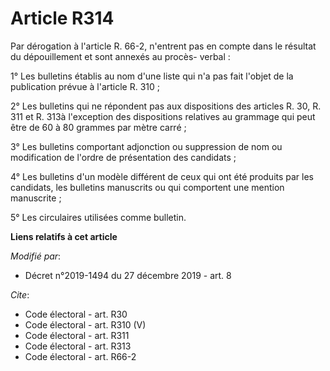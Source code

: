 # Article R314

Par dérogation à l'article R. 66-2, n'entrent pas en compte dans le résultat du dépouillement et sont annexés au procès-
verbal :

1° Les bulletins établis au nom d'une liste qui n'a pas fait l'objet de la publication prévue à l'article R. 310 ;

2° Les bulletins qui ne répondent pas aux dispositions des articles R. 30, R. 311 et R. 313à l'exception des dispositions
relatives au grammage qui peut être de 60 à 80 grammes par mètre carré ;

3° Les bulletins comportant adjonction ou suppression de nom ou modification de l'ordre de présentation des candidats ;

4° Les bulletins d'un modèle différent de ceux qui ont été produits par les candidats, les bulletins manuscrits ou qui
comportent une mention manuscrite ;

5° Les circulaires utilisées comme bulletin.

**Liens relatifs à cet article**

_Modifié par_:

  - Décret n°2019-1494 du 27 décembre 2019 - art. 8

_Cite_:

  - Code électoral - art. R30
  - Code électoral - art. R310 (V)
  - Code électoral - art. R311
  - Code électoral - art. R313
  - Code électoral - art. R66-2
